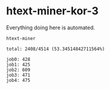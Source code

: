 # htext-miner-kor-3

Everything doing here is automated.

```
htext-miner

total: 2408/4514 (53.34514842711564%)

job0: 428
job1: 425
job2: 609
job3: 471
job4: 475
```